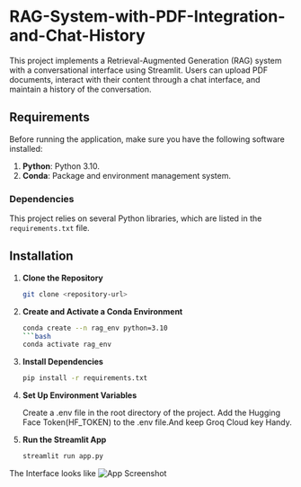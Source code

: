 # RAG-System-with-PDF-Integration-and-Chat-History

This project implements a Retrieval-Augmented Generation (RAG) system with a conversational interface using Streamlit. Users can upload PDF documents, interact with their content through a chat interface, and maintain a history of the conversation.

## Requirements

Before running the application, make sure you have the following software installed:

1. **Python**: Python 3.10.
2. **Conda**: Package and environment management system.

### Dependencies

This project relies on several Python libraries, which are listed in the `requirements.txt` file.

## Installation

1. **Clone the Repository**

   ```bash
   git clone <repository-url>
2. **Create and Activate a Conda Environment**

   ```bash
   conda create --n rag_env python=3.10
   ```bash
   conda activate rag_env
3. **Install Dependencies**
   ```bash
   pip install -r requirements.txt     
4. **Set Up Environment Variables**
   
   Create a .env file in the root directory of the project. Add the Hugging Face Token(HF_TOKEN) to the .env file.And keep Groq Cloud key Handy.
5. **Run the Streamlit App**
   ```bash
   streamlit run app.py
   
The Interface looks like
![App Screenshot](images/app_screenshot.png)
  
